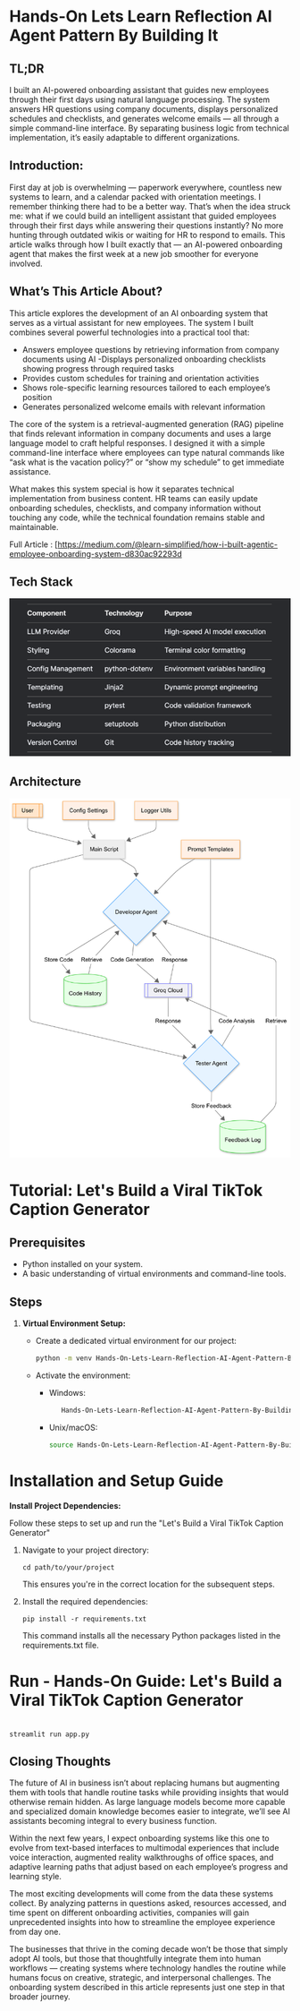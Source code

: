 # Hands-On Lets Learn Reflection AI Agent Pattern By Building It


## TL;DR
I built an AI-powered onboarding assistant that guides new employees through their first days using natural language processing. The system answers HR questions using company documents, displays personalized schedules and checklists, and generates welcome emails — all through a simple command-line interface. By separating business logic from technical implementation, it’s easily adaptable to different organizations.

## Introduction:
First day at job is overwhelming — paperwork everywhere, countless new systems to learn, and a calendar packed with orientation meetings. I remember thinking there had to be a better way. That’s when the idea struck me: what if we could build an intelligent assistant that guided employees through their first days while answering their questions instantly? No more hunting through outdated wikis or waiting for HR to respond to emails. This article walks through how I built exactly that — an AI-powered onboarding agent that makes the first week at a new job smoother for everyone involved.

## What’s This Article About?
This article explores the development of an AI onboarding system that serves as a virtual assistant for new employees. The system I built combines several powerful technologies into a practical tool that:

- Answers employee questions by retrieving information from company documents using AI
-Displays personalized onboarding checklists showing progress through required tasks
- Provides custom schedules for training and orientation activities
- Shows role-specific learning resources tailored to each employee’s position
- Generates personalized welcome emails with relevant information

The core of the system is a retrieval-augmented generation (RAG) pipeline that finds relevant information in company documents and uses a large language model to craft helpful responses. I designed it with a simple command-line interface where employees can type natural commands like “ask what is the vacation policy?” or “show my schedule” to get immediate assistance.

What makes this system special is how it separates technical implementation from business content. HR teams can easily update onboarding schedules, checklists, and company information without touching any code, while the technical foundation remains stable and maintainable.

Full Article : [https://medium.com/@learn-simplified/how-i-built-agentic-employee-onboarding-system-d830ac92293d


## Tech Stack  

![Design Diagram](design_docs/tech_stack.png)


## Architecture

![Design Diagram](design_docs/design.png)


# Tutorial: Let's Build a Viral TikTok Caption Generator

## Prerequisites
- Python installed on your system.
- A basic understanding of virtual environments and command-line tools.

## Steps

1. **Virtual Environment Setup:**
   - Create a dedicated virtual environment for our project:
   
     ```bash
     python -m venv Hands-On-Lets-Learn-Reflection-AI-Agent-Pattern-By-Building-It
     ```
   - Activate the environment:
   
     - Windows:
       ```bash
          Hands-On-Lets-Learn-Reflection-AI-Agent-Pattern-By-Building-It\Scripts\activate        
       ```
     - Unix/macOS:
       ```bash
       source Hands-On-Lets-Learn-Reflection-AI-Agent-Pattern-By-Building-It/bin/activate
       ```
   

# Installation and Setup Guide

**Install Project Dependencies:**

Follow these steps to set up and run the  "Let's Build a Viral TikTok Caption Generator"

1. Navigate to your project directory:
   ```
   cd path/to/your/project
   ```
   This ensures you're in the correct location for the subsequent steps.

2. Install the required dependencies:
   ```
   pip install -r requirements.txt   
   ```
   This command installs all the necessary Python packages listed in the requirements.txt file.


# Run - Hands-On Guide: Let's Build a Viral TikTok Caption Generator
  
   ```

   streamlit run app.py
   
   ```
   
## Closing Thoughts

The future of AI in business isn’t about replacing humans but augmenting them with tools that handle routine tasks while providing insights that would otherwise remain hidden. As large language models become more capable and specialized domain knowledge becomes easier to integrate, we’ll see AI assistants becoming integral to every business function.

Within the next few years, I expect onboarding systems like this one to evolve from text-based interfaces to multimodal experiences that include voice interaction, augmented reality walkthroughs of office spaces, and adaptive learning paths that adjust based on each employee’s progress and learning style.

The most exciting developments will come from the data these systems collect. By analyzing patterns in questions asked, resources accessed, and time spent on different onboarding activities, companies will gain unprecedented insights into how to streamline the employee experience from day one.

The businesses that thrive in the coming decade won’t be those that simply adopt AI tools, but those that thoughtfully integrate them into human workflows — creating systems where technology handles the routine while humans focus on creative, strategic, and interpersonal challenges. The onboarding system described in this article represents just one step in that broader journey.